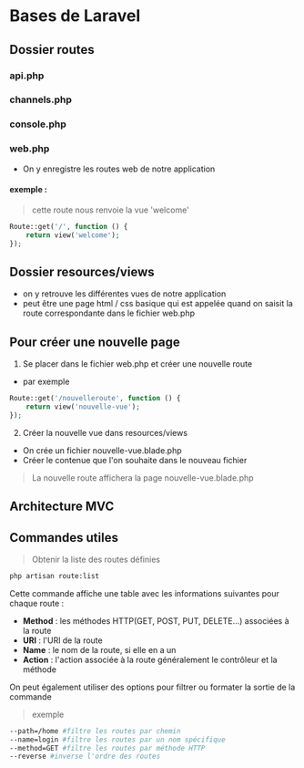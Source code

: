 # Bases de Laravel

## Dossier routes
### api.php
### channels.php
### console.php
### web.php
- On y enregistre les routes web de notre application
#### exemple :
> cette route nous renvoie la vue 'welcome'
```php
Route::get('/', function () {
    return view('welcome');
});
```

## Dossier resources/views
- on y retrouve les différentes vues de notre application
- peut être une page html / css basique qui est appelée quand on saisit la route correspondante dans le fichier web.php


## Pour créer une nouvelle page
1) Se placer dans le fichier web.php et créer une nouvelle route
- par exemple
```php
Route::get('/nouvelleroute', function () {
    return view('nouvelle-vue');
});
```

2) Créer la nouvelle vue dans resources/views
- On crée un fichier nouvelle-vue.blade.php
- Créer le contenue que l'on souhaite dans le nouveau fichier

> La nouvelle route affichera la page nouvelle-vue.blade.php

## Architecture MVC
### 


## Commandes utiles
> Obtenir la liste des routes définies
```bash
php artisan route:list
```
 Cette commande affiche une table avec les informations suivantes pour chaque route :
- **Method** : les méthodes HTTP(GET, POST, PUT, DELETE...) associées à la route
- **URl** : l'URl de la route
- **Name** : le nom de la route, si elle en a un
- **Action** : l'action associée à la route généralement le contrôleur et la méthode

On peut également utiliser des options pour filtrer ou formater la sortie de la commande
> exemple
```bash
--path=/home #filtre les routes par chemin
--name=login #filtre les routes par un nom spécifique
--method=GET #filtre les routes par méthode HTTP
--reverse #inverse l'ordre des routes
```





